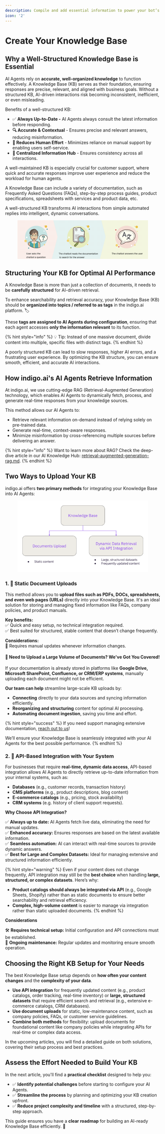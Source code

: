 ```yaml
---
description: Compile and add essential information to power your bot’s responses.
icon: '2'
---
```


# Create Your Knowledge Base

## Why a Well-Structured Knowledge Base is Essential

AI Agents rely on **accurate, well-organized knowledge** to function effectively. A Knowledge Base (KB) serves as their foundation, ensuring responses are precise, relevant, and aligned with business goals. Without a structured KB, AI-driven interactions risk becoming inconsistent, inefficient, or even misleading.

Benefits of a well-structured KB:&#x20;

* ✅ **Always Up-to-Date -** AI Agents always consult the latest information before responding.
* **🔍 Accurate & Contextual** - Ensures precise and relevant answers, reducing misinformation.
* **🚀 Reduces Human Effort** - Minimizes reliance on manual support by enabling users self-service.
* **🎯 Centralized Information Hub** - Ensures consistency across all interactions.

A well-maintained KB is especially crucial for customer support, where quick and accurate responses improve user experience and reduce the workload for human agents.

A Knowledge Base can include a variety of documentation, such as Frequently Asked Questions (FAQs), step-by-step process guides, product specifications, spreadsheets with services and product data, etc.

A well-structured KB transforms AI interactions from simple automated replies into intelligent, dynamic conversations.&#x20;

<figure><img src="../../.gitbook/assets/Untitled (1).png" alt=""><figcaption></figcaption></figure>

## Structuring Your KB for Optimal AI Performance

A Knowledge Base is more than just a collection of documents, it needs to be **carefully** **structured** for AI-driven retrieval.

To enhance searchability and retrieval accuracy, your Knowledge Base (KB) should be **organized into topics / referred to as tags** in the indigo.ai platform. 🏷️

These **tags are assigned to AI Agents during configuration**, ensuring that each agent accesses **only the information relevant** to its function.

{% hint style="info" %}
💡 Tip: Instead of one massive document, divide content into multiple, specific files with distinct tags.&#x20;
{% endhint %}

A poorly structured KB can lead to slow responses, higher AI errors, and a frustrating user experience. By optimizing the KB structure, you can ensure smooth, efficient, and accurate AI interactions.

## How indigo.ai's AI Agents Retrieve Information

At indigo.ai, we use cutting-edge RAG (Retrieval-Augmented Generation) technology, which enables AI Agents to dynamically fetch, process, and generate real-time responses from your knowledge sources.

This method allows our AI Agents to:

* Retrieve relevant information on-demand instead of relying solely on pre-trained data.
* Generate real-time, context-aware responses.&#x20;
* Minimize misinformation by cross-referencing multiple sources before delivering an answer.

{% hint style="info" %}
Want to learn more about RAG? Check the deep-dive article in our AI Knowledge Hub: [retrieval-augmented-generation-rag.md](../../getting-started/ai-knowledge-hub/introduction-to-ai-a-beginners-guide/retrieval-augmented-generation-rag.md "mention").
{% endhint %}

## Two Ways to Upload Your KB

indigo.ai offers **two primary methods** for integrating your Knowledge Base into AI Agents:

<figure><img src="../../.gitbook/assets/For KB.png" alt=""><figcaption></figcaption></figure>

### 1. 📄 **Static Document Uploads**&#x20;

This method allows you to **upload files such as PDFs, DOCs, spreadsheets, and even web pages (URLs)** directly into your Knowledge Base. It's an ideal solution for storing and managing fixed information like FAQs, company policies, and product manuals.

**Key benefits:**\
✅ Quick and easy setup, no technical integration required.\
✅ Best suited for structured, stable content that doesn’t change frequently.

**Considerations:**\
🔄 Requires manual updates whenever information changes.

#### 📢  Need to Upload a Large Volume of Documents? We've Got You Covered!

If your documentation is already stored in platforms like **Google Drive, Microsoft SharePoint, Confluence, or CRM/ERP systems**, manually uploading each document might not be efficient.

**Our team can help** streamline large-scale KB uploads by:

* **Connecting** directly to your data sources and syncing information efficiently.
* **Reorganizing and structuring** content for optimal AI processing.
* **Automating document ingestion**, saving you time and effort.

{% hint style="success" %}
If you need support managing extensive documentation, [reach out to us](../../need-help/our-customer-success-team.md)!&#x20;

We’ll ensure your Knowledge Base is seamlessly integrated with your AI Agents for the best possible performance.&#x20;
{% endhint %}

### 2. 🔗 **API-Based Integration with Your System**&#x20;

For businesses that require **real-time, dynamic data access**, API-based integration allows AI Agents to directly retrieve up-to-date information from your internal systems, such as:

* **Databases** (e.g., customer records, transaction history)
* **CMS platforms** (e.g., product descriptions, blog content)
* **E-commerce catalogs** (e.g., pricing, stock availability)
* **CRM systems** (e.g. history of client support requests).&#x20;

**Why Choose API Integration?**

✅ **Always up to date:** AI Agents fetch live data, eliminating the need for manual updates.\
✅ **Enhanced accuracy:** Ensures responses are based on the latest available information.\
✅ **Seamless automation:** AI can interact with real-time sources to provide dynamic answers.\
✅ **Best for Large and Complex Datasets:** Ideal for managing extensive and structured information efficiently.

{% hint style="warning" %}
Even if your content does not change frequently, API integration may still be the **best choice** when handling **large, structured, or complex datasets**. Here’s why:

* **Product catalogs should always be integrated via API** (e.g., Google Sheets, Shopify) rather than as static documents to ensure better searchability and retrieval efficiency.
* **Complex, high-volume content** is easier to manage via integration rather than static uploaded documents.&#x20;
{% endhint %}

**Considerations**

🛠 **Requires technical setup:** Initial configuration and API connections must be established.\
🔄 **Ongoing maintenance:** Regular updates and monitoring ensure smooth operation.

## Choosing the Right KB Setup for Your Needs

The best Knowledge Base setup depends on **how often your content changes** and the **complexity of your data**.

* **Use API integration** for frequently updated content (e.g., product catalogs, order tracking, real-time inventory) or **large, structured datasets** that require efficient search and retrieval (e.g., extensive e-commerce catalogs, CRM databases).
* **Use document uploads** for static, low-maintenance content, such as company policies, FAQs, or customer service guidelines.
* **Combine both methods** for flexibility: upload documents for foundational content like company policies while integrating APIs for real-time or complex data access.

In the upcoming articles, you will find a detailed guide on both solutions, covering their setup process and best practices.&#x20;

## Assess the Effort Needed to Build Your KB

In the next article, you'll find a **practical checklist** designed to help you:

* ✅ **Identify potential challenges** before starting to configure your AI Agents.
* ✅ **Streamline the process** by planning and optimizing your KB creation upfront.
* ✅ **Reduce project complexity and timeline** with a structured, step-by-step approach.

This guide ensures you have a **clear roadmap** for building an AI-ready Knowledge Base efficiently. 🚀
